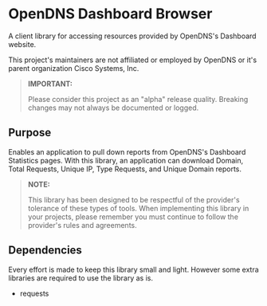 # OpenDNS Dashboard Browser
A client library for accessing resources provided by OpenDNS's Dashboard website.

This project's maintainers are not affiliated or employed by OpenDNS or it's parent organization Cisco Systems, Inc.

> **IMPORTANT:**
>
> Please consider this project as an "alpha" release quality. Breaking changes may not always be documented or logged.

## Purpose
Enables an application to pull down reports from OpenDNS's Dashboard Statistics pages. With this library, an application can download Domain, Total Requests, Unique IP, Type Requests, and Unique Domain reports.

> **NOTE:**
>
> This library has been designed to be respectful of the provider's tolerance of these types of tools. When implementing this library in your projects, please remember you must continue to follow the provider's rules and agreements.


## Dependencies
Every effort is made to keep this library small and light. However some extra libraries are required to use the library as is.
* requests
